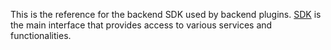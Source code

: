 This is the reference for the backend SDK used by backend plugins.
[SDK](interfaces/SDK.md) is the main interface that provides access to various services and functionalities.
